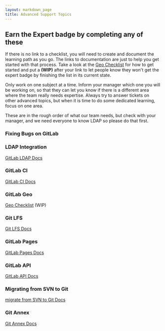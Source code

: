 ```yaml
---
layout: markdown_page
title: Advanced Support Topics
---
```


## Earn the Expert badge by completing any of these

If there is no link to a checklist, you will need to create and document the
learning path as you go. The links to documentation are just to help you get
started with that process. Take a look at the [Geo Checklist](/handbook/support/advanced-topics/geo)
for how to get started and put a **(WIP)** after your link to let people know
they won't get the expert badge by finishing the list in its current state.

Only work on one subject at a time. Inform your manager which one you will be
working on, so that they can let you know if there is a different area where
the team really needs expertise. Always try to answer tickets on other advanced
topics, but when it is time to do some dedicated learning, focus on one area.

These are in the rough order of what our team needs, but check with your
manager, and we need everyone to know LDAP so please do that first.

### Fixing Bugs on GitLab

### LDAP Integration

[GitLab LDAP Docs](https://docs.gitlab.com/ee/administration/auth/ldap.html)

### GitLab CI

[GitLab CI Docs](https://docs.gitlab.com/ee/ci/quick_start/README.html)

### GitLab Geo

[Geo Checklist](/handbook/support/advanced-topics/geo) (WIP)

### Git LFS

[Git LFS Docs](https://docs.gitlab.com/ee/workflow/lfs/manage_large_binaries_with_git_lfs.html)

### GitLab Pages

[GitLab Pages Docs](https://docs.gitlab.com/ee/pages/administration.html)

### GitLab API

[GitLab API Docs](https://docs.gitlab.com/ee/api/README.html)

### Migrating from SVN to Git

[migrate from SVN to Git Docs](https://docs.gitlab.com/ee/workflow/importing/migrating_from_svn.html)

### Git Annex

[Git Annex Docs](https://docs.gitlab.com/ee/workflow/git_annex.html)

